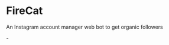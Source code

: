 # FireCat
An Instagram account manager web bot to get organic followers

<p align="left">
  <strong>-</strong>
  <br/>
  <img src=""/>
</p>
